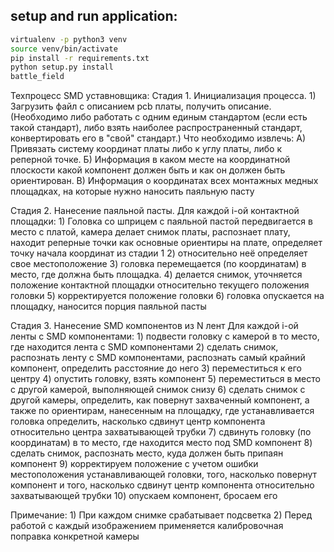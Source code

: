 setup and run application:
--------------------------
``` bash
virtualenv -p python3 venv
source venv/bin/activate
pip install -r requirements.txt 
python setup.py install
battle_field
```

Техпроцесс SMD уставновщика:
Стадия 1. Инициализация процесса.
    1) Загрузить файл с описанием pcb платы, получить описание.
(Необходимо либо работать с одним единым стандартом (если есть такой стандарт),
либо взять наиболее распространенный стандарт, конвертировать его в "свой" стандарт.)
    Что необходимо извлечь:
    А) Привязать систему координат платы либо к углу платы, либо к реперной точке.
    Б) Информация в каком месте на координатной плоскости какой компонент должен быть и
        как он должен быть ориентирован.
    В) Информация о координатах всех монтажных медных площадках, на которые нужно наносить паяльную пасту

Стадия 2. Нанесение паяльной пасты.
Для каждой i-ой контактной площадки:
    1) Головка со шприцем с паяльной пастой передвигается в место с платой, камера делает снимок платы, распознает плату, находит реперные точки как основные ориентиры на плате, определяет точку начала координат из стадии 1
    2) относительно неё определяет свое местоположение
    3) головка перемещается (по координатам) в место, где должна быть площадка.
    4) делается снимок, уточняется положение контактной площадки относительно текущего положения головки
    5) корректируется положение головки
    6) головка опускается на площадку, наносится порция паяльной пасты

Стадия 3. Нанесение SMD компонентов из N лент
Для каждой i-ой ленты с SMD компонентами:
    1) подвести головку с камерой в то место, где находится лента c SMD компонентами
    2) сделать снимок, распознать ленту с SMD компонентами, распознать самый крайний компонент, 
    определить расстояние до него
    3) переместиться к его центру
    4) опустить головку, взять компонент
    5) переместиться в место с другой камерой, выполняющей снимок снизу
    6) сделать снимок с другой камеры, определить, как повернут захваченный компонент, а также по ориентирам, нанесенным на площадку, где устанавливается головка определить, насколько сдвинут центр компонента относительно центра захватывающей трубки
    7) сдвинуть головку (по координатам) в то место, где находится место под SMD компонент
    8) сделать снимок, распознать место, куда должен быть припаян компонент
    9) корректируем положение с учетом ошибки местоположения устанавливающей головки, того, насколько повернут компонент и того, насколько сдвинут центр компонента относительно захватывающей трубки
    10) опускаем компонент, бросаем его

Примечание:
    1) При каждом снимке срабатывает подсветка
    2) Перед работой с каждый изображением применяется калибровочная поправка конкретной камеры
